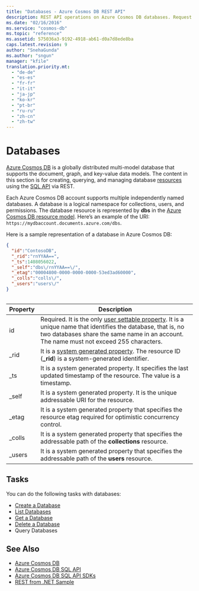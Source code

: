 ```yaml
---
title: "Databases - Azure Cosmos DB REST API"
description: REST API operations on Azure Cosmos DB databases. Request and response headers, body, status codes and examples.
ms.date: "02/16/2016"
ms.service: "cosmos-db"
ms.topic: "reference"
ms.assetid: 575036a3-9192-4918-ab61-d0a7d8ede8ba
caps.latest.revision: 9
author: "SnehaGunda"
ms.author: "sngun"
manager: "kfile"
translation.priority.mt: 
  - "de-de"
  - "es-es"
  - "fr-fr"
  - "it-it"
  - "ja-jp"
  - "ko-kr"
  - "pt-br"
  - "ru-ru"
  - "zh-cn"
  - "zh-tw"
---
```

# Databases
[Azure Cosmos DB](/azure/cosmos-db/introduction) is a globally distributed multi-model database that supports the document, graph, and key-value data models. The content in this section is for creating, querying, and managing database [resources](/azure/cosmos-db/sql-api-resources) using the [SQL API](/azure/cosmos-db/sql-api-introduction) via REST.  
  
Each Azure Cosmos DB account supports multiple independently named databases. A database is a logical namespace for collections, users, and permissions. The database resource is represented by **dbs** in the [Azure Cosmos DB resource model](/azure/cosmos-db/sql-api-resources/). Here’s an example of the URI: `https://mydbaccount.documents.azure.com/dbs`.
  
Here is a sample representation of a database in Azure Cosmos DB:  
  
```json
{  
  "id":"ContosoDB",  
  "_rid":"rnYYAA==",  
  "_ts":1408056022,  
  "_self":"dbs\/rnYYAA==\/",  
  "_etag":"00004800-0000-0000-0000-53ed3ad60000",  
  "_colls":"colls\/",  
  "_users":"users\/"
}  
  
```  
  
|Property|Description|  
|--------------|-----------------|  
|id|Required. It is the only [user settable property](/azure/cosmos-db/stored-procedures-triggers-udfs). It is a unique name that identifies the database, that is, no two databases share the same name in an account. The name must not exceed 255 characters.|  
|_rid|It is a [system generated property](/azure/cosmos-db/stored-procedures-triggers-udfs). The resource ID (**_rid**) is a system-generated identifier.|  
|_ts|It is a system generated property. It specifies the last updated timestamp of the resource. The value is a timestamp.|  
|_self|It is a system generated property. It is the unique addressable URI for the resource.|  
|_etag|It is a system generated property that specifies the resource etag required for optimistic concurrency control.|  
|_colls|It is a system generated property that specifies the addressable path of the **collections** resource.|  
|_users|It is a system generated property that specifies the addressable path of the **users** resource.|  
  
## Tasks  
 You can do the following tasks with databases:  
  
* [Create a Database](create-a-database.md)  
* [List Databases](list-databases.md)  
* [Get a Database](get-a-database.md)  
* [Delete a Database](delete-a-database.md)
* Query Databases  
  
## See Also  
* [Azure Cosmos DB](https://docs.microsoft.com/azure/cosmos-db/introduction) 
* [Azure Cosmos DB SQL API](https://docs.microsoft.com/azure/cosmos-db/sql-api-introduction)   
* [Azure Cosmos DB SQL API SDKs](/azure/cosmos-db/sql-api-sdk-dotnet)    
* [REST from .NET Sample](https://github.com/Azure/azure-documentdb-dotnet/tree/master/samples/rest-from-.net)  
